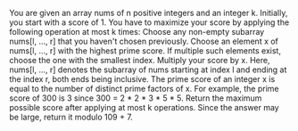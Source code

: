 You are given an array nums of n positive integers and an integer k.
Initially, you start with a score of 1. You have to maximize your score by applying the following operation at most k times:
Choose any non-empty subarray nums[l, ..., r] that you haven't chosen previously.
Choose an element x of nums[l, ..., r] with the highest prime score. If multiple such elements exist, choose the one with the smallest index.
Multiply your score by x.
Here, nums[l, ..., r] denotes the subarray of nums starting at index l and ending at the index r, both ends being inclusive.
The prime score of an integer x is equal to the number of distinct prime factors of x. For example, the prime score of 300 is 3 since 300 = 2 * 2 * 3 * 5 * 5.
Return the maximum possible score after applying at most k operations.
Since the answer may be large, return it modulo 109 + 7.
